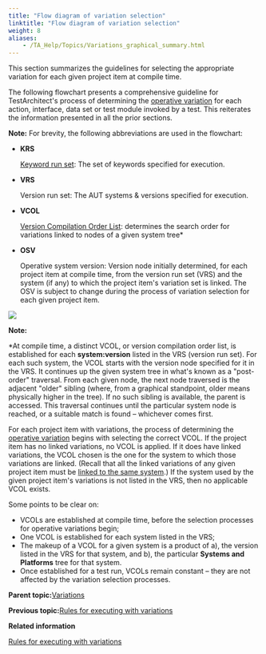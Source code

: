 ```yaml
--- 
title: "Flow diagram of variation selection"
linktitle: "Flow diagram of variation selection"
weight: 8
aliases: 
    - /TA_Help/Topics/Variations_graphical_summary.html
---
```


This section summarizes the guidelines for selecting the appropriate variation for each given project item at compile time.

The following flowchart presents a comprehensive guideline for TestArchitect's process of determining the [operative variation](/TA_Glossary/Topics/glossaryOperativeVariation.html) for each action, interface, data set or test module invoked by a test. This reiterates the information presented in all the prior sections.

**Note:** For brevity, the following abbreviations are used in the flowchart:

-   **KRS**

    [Keyword run set](/TA_Glossary/Topics/glossaryKeywordRunSet.html): The set of keywords specified for execution.

-   **VRS**

    Version run set: The AUT systems & versions specified for execution.

-   **VCOL**

    [Version Compilation Order List](/TA_Glossary/Topics/glossaryVersionCompilationOrderList.html): determines the search order for variations linked to nodes of a given system tree\*

-   **OSV**

    Operative system version: Version node initially determined, for each project item at compile time, from the version run set \(VRS\) and the system \(if any\) to which the project item's variation set is linked. The OSV is subject to change during the process of variation selection for each given project item.


![](/images//Images/variations_flowchart_20160111.png)

**Note:**

\*At compile time, a distinct VCOL, or version compilation order list, is established for each **system:version** listed in the VRS \(version run set\). For each such system, the VCOL starts with the version node specified for it in the VRS. It continues up the given system tree in what's known as a "post-order" traversal. From each given node, the next node traversed is the adjacent "older" sibling \(where, from a graphical standpoint, older means physically higher in the tree\). If no such sibling is available, the parent is accessed. This traversal continues until the particular system node is reached, or a suitable match is found – whichever comes first.

For each project item with variations, the process of determining the [operative variation](/TA_Glossary/Topics/glossaryOperativeVariation.html) begins with selecting the correct VCOL. If the project item has no linked variations, no VCOL is applied. If it does have linked variations, the VCOL chosen is the one for the system to which those variations are linked. \(Recall that all the linked variations of any given project item must be [linked to the same system](Variations_rules_1.html).\) If the system used by the given project item's variations is not listed in the VRS, then no applicable VCOL exists.

Some points to be clear on:

-   VCOLs are established at compile time, before the selection processes for operative variations begin;
-   One VCOL is established for each system listed in the VRS;
-   The makeup of a VCOL for a given system is a product of a\), the version listed in the VRS for that system, and b\), the particular **Systems and Platforms** tree for that system.
-   Once established for a test run, VCOLs remain constant – they are not affected by the variation selection processes.

**Parent topic:**[Variations](/TA_Help/Topics/Variations.html)

**Previous topic:**[Rules for executing with variations](/TA_Help/Topics/Variations_rules_executing.html)

**Related information**  


[Rules for executing with variations](/TA_Help/Topics/Variations_rules_executing.html)

